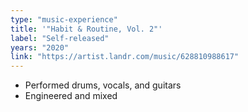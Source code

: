```yaml
---
type: "music-experience"
title: '"Habit & Routine, Vol. 2"'
label: "Self-released"
years: "2020"
link: "https://artist.landr.com/music/628810988617"
---
```


- Performed drums, vocals, and guitars
- Engineered and mixed
